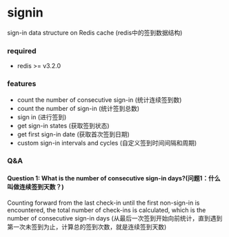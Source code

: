 # signin

sign-in data structure on Redis cache (redis中的签到数据结构)

### required

- redis >= v3.2.0

### features

- count the number of consecutive sign-in (统计连续签到数)
- count the number of sign-in (统计签到总数)
- sign in (进行签到)
- get sign-in states (获取签到状态)
- get first sign-in date (获取首次签到日期)
- custom sign-in intervals and cycles (自定义签到时间间隔和周期)

### Q&A

#### Question 1: What is the number of consecutive sign-in days?(问题1：什么叫做连续签到天数？)

Counting forward from the last check-in until the first non-sign-in is encountered, the total number of check-ins is calculated, which is the number of consecutive sign-in days (从最后一次签到开始向前统计，直到遇到第一次未签到为止，计算总的签到次数，就是连续签到天数)
